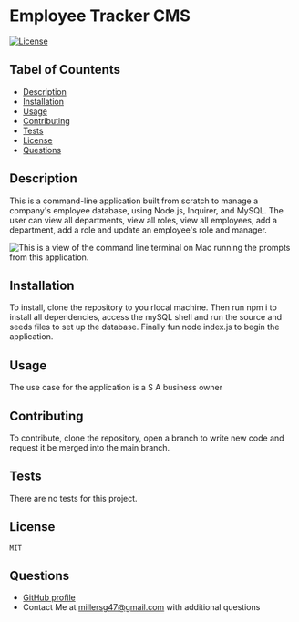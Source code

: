 # Employee Tracker CMS

  [![License](https://img.shields.io/badge/License-MIT-yellow.svg)](https://opensource.org/licenses/MIT)

  ## Tabel of Countents
  - [Description](#description)
  - [Installation](#installation)
  - [Usage](#usage)
  - [Contributing](#contributing) 
  - [Tests](#tests)
  - [License](#license)
  - [Questions](#questions)
  
  
  ## Description
  This is a command-line application built from scratch to manage a company's employee database, using Node.js, Inquirer, and MySQL. The user can view all departments, view all roles, view all employees, add a department, add a role and update an employee's role and manager.

  ![This is a view of the command line terminal on Mac running the prompts from this application.](./assets/test.png)
  
  ## Installation
  To install, clone the repository to you rlocal machine. Then run npm i to install all dependencies, access the mySQL shell and run the source and seeds files to set up the database. Finally fun node index.js to begin the application. 
  
  ## Usage    
  The use case for the application is a S A business owner
  
  ## Contributing 
  To contribute, clone the repository, open a branch to write new code and request it be merged into the main branch.
  
  ## Tests 
  There are no tests for this project.
  
  ## License
    MIT
  
  ## Questions
  - [GitHub profile](https://github.com/millersg47)
  - Contact Me at millersg47@gmail.com with additional questions